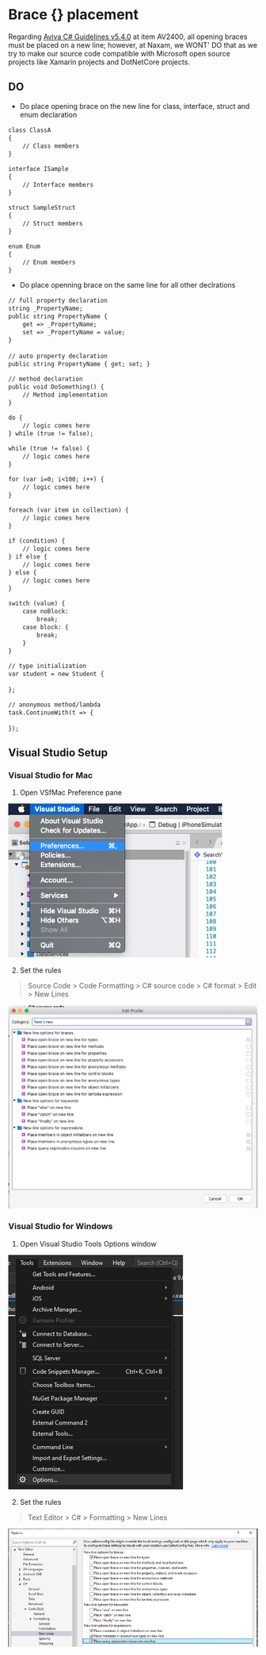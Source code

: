 # Brace {} placement

Regarding [Aviva C# Guidelines v5.4.0](https://github.com/dennisdoomen/CSharpGuidelines/releases/tag/5.4.0) at item AV2400, all opening braces must be placed on a new line; however, at Naxam, we WONT' DO that as we try to make our source code compatible with Microsoft open source projects like Xamarin projects and DotNetCore projects. 

## DO

- Do place opening brace on the new line for class, interface, struct and enum declaration

```
class ClassA 
{
    // Class members
}
```

```
interface ISample 
{
    // Interface members
}
```

```
struct SampleStruct 
{
    // Struct members
}
```

```
enum Enum 
{
    // Enum members
}
```

- Do place openning brace on the same line for all other declrations


```
// full property declaration
string _PropertyName;
public string PropertyName {
    get => _PropertyName;
    set => _PropertyName = value;
}

// auto property declaration
public string PropertyName { get; set; }
```

```
// method declaration
public void DoSomething() {
    // Method implementation
}
```

```
do {
    // logic comes here
} while (true != false);
```

```
while (true != false) {
    // logic comes here
}
```

```
for (var i=0; i<100; i++) {
    // logic comes here
}
```

```
foreach (var item in collection) {
    // logic comes here
}
```

```
if (condition) {
    // logic comes here
} if else {
    // logic comes here
} else {
    // logic comes here
}
```

```
switch (value) {
    case noBlock:
        break;
    case block: {
        break;
    }
}
```

```
// type initialization
var student = new Student {

};
```

```
// anonymous method/lambda
task.ContinueWith(t => {

});
```

## Visual Studio Setup

### Visual Studio for Mac
1. Open VSfMac Preference pane

<img src="./art/vsfmac.preferences.png" title="Visual Studio for Mac - Preferences" />

2. Set the rules
> Source Code > Code Formatting > C# source code > C# format > Edit > New Lines

<img src="./art/vsfmac.preferences.codeformating.csharp.newlines.png" title="Visual Studio for Mac - Preferences Code Formatting C# New lines" />

### Visual Studio for Windows

1. Open Visual Studio Tools Options window

<img src="./art/visualstudio.tools.options.PNG" title="Visual Studio - Tools Options" />

2. Set the rules
> Text Editor > C# > Formatting > New Lines

<img src="./art/visualstudio.tools.texteditor.csharp.codestyle.formatting.newlines.PNG" title="Visual Studio - Tools Text Editor C# Formatting New lines" />

